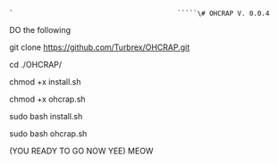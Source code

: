                                                                             `                                         `````\# OHCRAP V. 0.0.4
DO the following

git clone https://github.com/Turbrex/OHCRAP.git

cd ./OHCRAP/

chmod +x install.sh

chmod +x ohcrap.sh

sudo bash install.sh

sudo bash ohcrap.sh

(YOU READY TO GO NOW YEE)
MEOW
